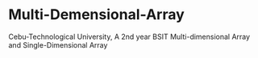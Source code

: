 # Multi-Demensional-Array
Cebu-Technological University, A 2nd year BSIT Multi-dimensional  Array and Single-Dimensional Array
